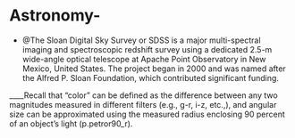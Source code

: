 # Astronomy- 
- @The Sloan Digital Sky Survey or SDSS is a major multi-spectral imaging and spectroscopic redshift survey using a dedicated 2.5-m wide-angle optical telescope at Apache Point Observatory in New Mexico, United States. The project began in 2000 and was named after the Alfred P. Sloan Foundation, which contributed significant funding.

____Recall that “color” can be defined as the difference between any two magnitudes measured in different filters (e.g., g-r, i-z, etc.,), and angular size can be approximated using the measured radius enclosing 90 percent of an object’s light (p.petror90_r).
